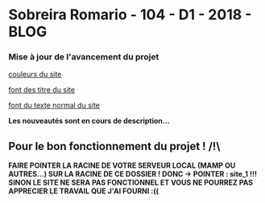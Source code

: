 # Sobreira Romario - 104 - D1 - 2018 - BLOG

### Mise à jour de l'avancement du projet

[couleurs du site](https://coolors.co/05121a-f7f7f7-8ca1ad-00a4ff-28546c)

[font des titre du site](https://fonts.google.com/specimen/Lora)

[font du texte normal du site](https://fonts.google.com/specimen/Karla)

**Les nouveautés sont en cours de description...**

## Pour le bon fonctionnement du projet ! /!\

**FAIRE POINTER LA RACINE DE VOTRE SERVEUR LOCAL (MAMP OU AUTRES...) SUR LA RACINE DE CE DOSSIER ! DONC -> POINTER : site_1 !!! SINON LE SITE NE SERA PAS FONCTIONNEL ET VOUS NE POURREZ PAS APPRECIER LE TRAVAIL QUE J'AI FOURNI :((**
